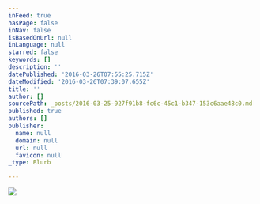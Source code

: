 ```yaml
---
inFeed: true
hasPage: false
inNav: false
isBasedOnUrl: null
inLanguage: null
starred: false
keywords: []
description: ''
datePublished: '2016-03-26T07:55:25.715Z'
dateModified: '2016-03-26T07:39:07.655Z'
title: ''
author: []
sourcePath: _posts/2016-03-25-927f91b8-fc6c-45c1-b347-153c6aae48c0.md
published: true
authors: []
publisher:
  name: null
  domain: null
  url: null
  favicon: null
_type: Blurb

---
```

![](https://the-grid-user-content.s3-us-west-2.amazonaws.com/da1f9992-107f-422f-90a8-ba3b2eea3d64.jpg)